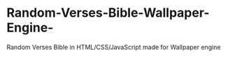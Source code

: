 # Random-Verses-Bible-Wallpaper-Engine-
Random Verses Bible in HTML/CSS/JavaScript made for Wallpaper engine
